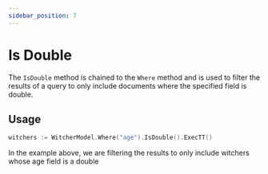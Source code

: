 ```yaml
---
sidebar_position: 7
---
```


# Is Double

The `IsDouble` method is chained to the `Where` method and is used to filter the results of a query to only include documents where the specified field is double.

## Usage

```go
witchers := WitcherModel.Where("age").IsDouble().ExecTT()
```

In the example above, we are filtering the results to only include witchers whose age field is a double
